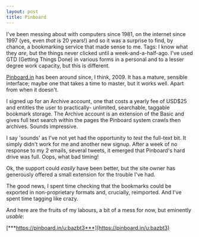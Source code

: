 ```yaml
---
layout: post
title: Pinboard
---
```


I've been messing about with computers since 1981, on the internet since 1997 (yes, even *that* is 20 years!) and so it was a surprise to find, by chance, a bookmarking service that made sense to me.  Tags: I know what they *are*, but the things never clicked until a week-and-a-half-ago.  I've used GTD (Getting Things Done) in various forms in a personal and to a lesser degree work capacity, but this is different.

[Pinboard.in](http://pinboard.in) has been around since, I think, 2009.  It has a mature, sensible interface; maybe one that takes a time to master, but it works well.  Apart from when it doesn't.

I signed up for an Archive account, one that costs a yearly fee of USD$25 and entitles the user to practically- unlimited, searchable, taggable bookmark storage.  The Archive account is an extension of the Basic and gives full text search within the pages the Pinboard system crawls then archives.  Sounds impressive.

I say 'sounds' as I've not yet had the opportunity to *test* the full-text bit.  It simply didn't work for me and another new signup.  After a week of no response to my 2 emails, several tweets, it emerged that Pinboard's hard drive was full.  Oops, what bad timing!

Ok, the support could *easily* have been better, but the site owner has generously offered a small extension for the trouble I've had.

The good news, I spent time checking that the bookmarks could be exported in non-proprietary formats and, crucially, reimported.  And I've spent time tagging like crazy.

And here are the fruits of my labours, a bit of a mess for now, but eminently *usable*:

[***https://pinboard.in/u:bazbt3***](https://pinboard.in/u:bazbt3)


